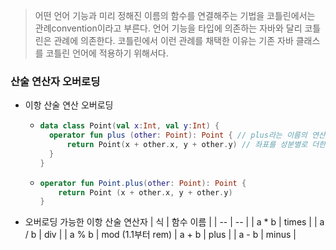 > 어떤 언어 기능과 미리 정해진 이름의 함수를 연결해주는 기법을 코틀린에서는 관례convention이라고 부른다.
> 언어 기능을 타입에 의존하는 자바와 달리 코틀린은 관례에 의존한다. 코틀린에서 이런 관례를 채택한 이유는 기존 자바 클래스를 코틀린 언어에 적용하기 위해서다.
### 산술 연산자 오버로딩 
- 이항 산술 연산 오버로딩
    - ```kotlin
      data class Point(val x:Int, val y:Int) {
        operator fun plus (other: Point): Point { // plus라는 이름의 연산자 함수를 정의한다.
            return Point(x + other.x, y + other.y) // 좌표를 성분별로 더한 새로운 점을 반환한다.
        }
      }
      ```
   - ```kotlin
     operator fun Point.plus(other: Point): Point {
         return Point (x + other.x, y + other.y) 
     }
     ```      
- 오버로딩 가능한 이항 산술 연산자
| 식 | 함수 이름 |
| -- | -- |
| a * b | times |
| a / b | div |
| a % b | mod (1.1부터 rem)
| a + b | plus |
| a - b | minus |     
